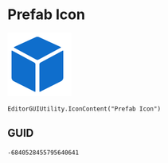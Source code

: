 # Prefab Icon
![](/img/Prefab%20Icon.png)

``` CSharp
EditorGUIUtility.IconContent("Prefab Icon")
```
## GUID
```
-6840528455795640641
```
